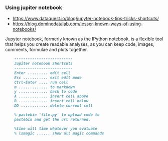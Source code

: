 ### Using jupiter notebook
+ https://www.dataquest.io/blog/jupyter-notebook-tips-tricks-shortcuts/
+ https://blog.dominodatalab.com/lesser-known-ways-of-using-notebooks/

Jupyter notebook, formerly known as the IPython notebook, is a flexible tool
that helps you create readable analyses, as you can keep code, images,
comments, formulae and plots together.

``` markdown
    --------------------------
    Jupiter notebook Shortcuts
    --------------------------
    Enter ......... edit cell
    Esc ........... exit edit mode
    Ctrl-Enter .... run cell
    m ............. to markdown
    y ............. back to code
    A ............. insert cell above
    B ............. insert cell below
    DD ............ delete current cell

    % pastebin 'file.py' to upload code to
    pastebin and get the url returned.

    %time will time whatever you evaluate
    % lsmagic ...... show all magic commands
```

